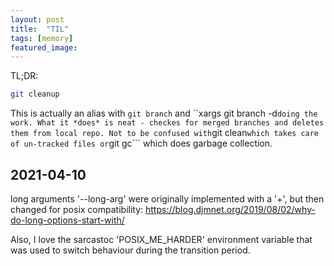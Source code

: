 ```yaml
---
layout: post 
title:  "TIL"
tags: [memory]
featured_image: 
---
```


TL;DR:

```bash
git cleanup
```
This is actually an alias with ```git branch``` and ``xargs git branch -d``` doing the work. What it *does* is neat - checkes for merged branches and deletes them from local repo. Not to be confused with ```git clean``` which takes care of un-tracked files or ```git gc``` which does garbage collection.

## 2021-04-10
long arguments '--long-arg' were originally implemented with a '+', but then changed for posix compatibility: https://blog.djmnet.org/2019/08/02/why-do-long-options-start-with/

Also, I love the sarcastoc 'POSIX_ME_HARDER' environment variable that was used to switch behaviour during the transition period. 